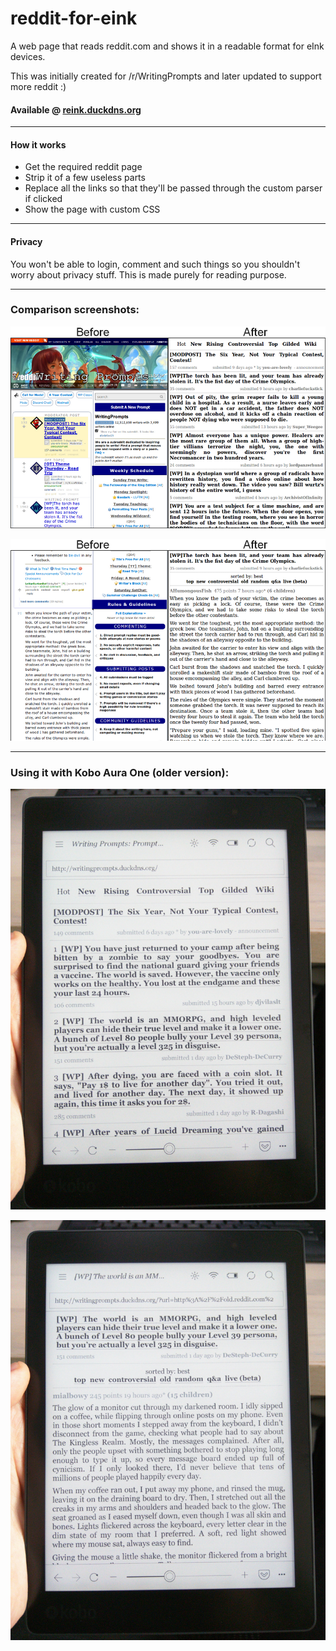 # reddit-for-eink
A web page that reads reddit.com and shows it in a readable format for eInk devices.

This was initially created for /r/WritingPrompts and later updated to support more reddit :)

#### Available @ [reink.duckdns.org](http://reink.duckdns.org/)

--------------------------------------------------------------------------------

#### How it works

 - Get the required reddit page
 - Strip it of a few useless parts
 - Replace all the links so that they'll be passed through the custom parser if clicked
 - Show the page with custom CSS

--------------------------------------------------------------------------------

#### Privacy

You won't be able to login, comment and such things so you shouldn't worry about privacy stuff. This is made purely for reading purpose.

--------------------------------------------------------------------------------

### Comparison screenshots:

![Main page screenshot - before & after](https://raw.githubusercontent.com/blchinezu/eink-reddit-writing-prompts/master/images/dash-screen.png)

![Story page screenshot - before & after](https://raw.githubusercontent.com/blchinezu/eink-reddit-writing-prompts/master/images/story-screen.png)

--------------------------------------------------------------------------------

### Using it with Kobo Aura One (older version):

![Main page picture - Kobo Aura One](https://raw.githubusercontent.com/blchinezu/eink-reddit-writing-prompts/master/images/dash-picture.png)

![Story page picture - Kobo Aura One](https://raw.githubusercontent.com/blchinezu/eink-reddit-writing-prompts/master/images/story-picture.png)
